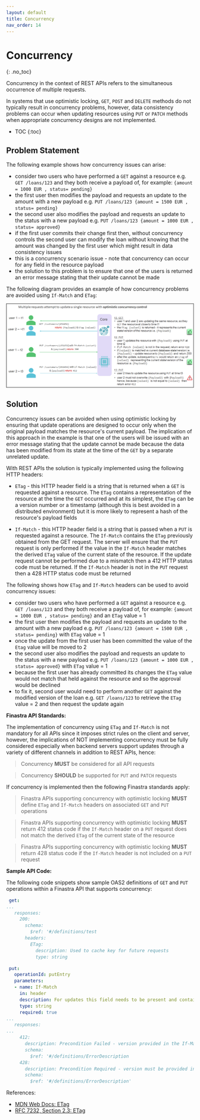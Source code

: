 ```yaml
---
layout: default
title: Concurrency
nav_order: 14
---
```


# Concurrency
{: .no_toc}

Concurrency in the context of REST APIs refers to the simultaneous occurrence of multiple requests.

In systems that use optimistic locking, `GET`, `POST` and `DELETE` methods do not typically result in concurrency problems, however, data consistency problems can occur when updating resources using `PUT` or `PATCH` methods when appropriate concurrency designs are not implemented.

- TOC
{:toc}

## Problem Statement

The following example shows how concurrency issues can arise:
* consider two users who have performed a `GET` against a resource e.g. `GET /loans/123` and they both receive a payload of, for example: `{amount = 1000 EUR , status= pending}`
* the first user then modifies the payload and requests an update to the amount with a new payload e.g. `PUT /loans/123 {amount = 1500 EUR , status= pending}`
* the second user also modifies the payload and requests an update to the status with a new payload e.g. `PUT /loans/123 {amount = 1000 EUR , status= approved}`
* if the first user commits their change first then, without concurrency controls the second user can modify the loan without knowing that the amount was changed by the first user which might result in data consistency issues
* this is a concurrency scenario issue - note that concurrency can occur for any field in the resource payload
* the solution to this problem is to ensure that one of the users is returned an error message stating that their update cannot be made

The following diagram provides an example of how concurrency problems are avoided using `If-Match` and `ETag`:

![concurrency http](images/concurrency.png)

## Solution

Concurrency issues can be avoided when using optimistic locking by ensuring that update operations are designed to occur only when the original payload matches the resource's current payload. The implication of this approach in the example is that one of the users will be issued with an error message stating that the update cannot be made because the data has been modified from its state at the time of the `GET` by a separate unrelated update.

With REST APIs the solution is typically implemented using the following HTTP headers:

* `ETag` - this HTTP header field is a string that is returned when a `GET` is requested against a resource. The `ETag` contains a representation of the resource at the time the `GET` occurred and at its simplest, the `ETag` can be a version number or a timestamp (although this is best avoided in a distributed environment) but it is more likely to represent a hash of the resource's payload fields 

* `If-Match` - this HTTP header field is a string that is passed when a `PUT` is requested against a resource. The `If-Match` contains the `ETag` previously obtained from the GET request. The server will ensure that the `PUT` request is only performed if the value in the `If-Match` header matches the derived `ETag` value of the current state of the resource. If the update request cannot be performed due to a mismatch then a 412 HTTP status code must be returned. If the `If-Match` header is not in the `PUT` request then a 428 HTTP status code must be returned 

The following shows how `ETag` and `If-Match` headers can be used to avoid concurrency issues:
* consider two users who have performed a `GET` against a resource e.g. `GET /loans/123` and they both receive a payload of, for example: `{amount = 1000 EUR , status= pending}` and an `ETag` value = 1
* the first user then modifies the payload and requests an update to the amount with a new payload e.g. `PUT /loans/123 {amount = 1500 EUR , status= pending}` with `ETag` value = 1 
* once the update from the first user has been committed the value of the `Etag` value will be moved to 2
* the second user also modifies the payload and requests an update to the status with a new payload e.g. `PUT /loans/123 {amount = 1000 EUR , status= approved}` with `ETag` value = 1 
* because the first user has already committed its changes the `ETag` value would not match that held against the resource and so the approval would be declined 
* to fix it, second user would need to perform another `GET` against the modified version of the loan e.g. `GET /loans/123` to retrieve the `ETag` value = 2 and then request the update again

**Finastra API Standards:**

The implementation of concurrency using `ETag` and `If-Match` is not mandatory for all APIs since it imposes strict rules on the client and server, however, the implications of NOT implementing concurrency must be fully considered especially when backend servers support updates through a variety of different channels in addition to REST APIs, hence:

>  Concurrency **MUST** be considered for all API requests

>  Concurrency **SHOULD** be supported for `PUT` and `PATCH` requests

If concurrency is implemented then the following Finastra standards apply:

>  Finastra APIs supporting concurrency with optimistic locking **MUST** define `ETag` and `If-Match` headers on associated `GET` and `PUT` operations 

>  Finastra APIs supporting concurrency with optimistic locking **MUST** return 412 status code if the `If-Match` header on a `PUT` request does not match the derived `ETag` of the current state of the resource

>  Finastra APIs supporting concurrency with optimistic locking **MUST** return 428 status code if the `If-Match` header is not included on a `PUT` request


**Sample API Code:**

The following code snippets show sample OAS2 definitions of `GET` and `PUT` operations within a Finastra API that supports concurrency:

```yaml
 get:
...
   responses:
     200:
       schema:
         $ref: '#/definitions/test
       headers:
         ETag:
           description: Used to cache key for future requests
           type: string
```


```yaml
 put:
   operationId: putEntry
   parameters:
   - name: If-Match
     in: header
     description: For updates this field needs to be present and contain an ETag value
     type: string
     required: true
...
   responses:
...
     412:
       description: Precondition Failed - version provided in the If-Match header is invalid
       schema:
         $ref: '#/definitions/ErrorDescription
     428:
       description: Precondition Required - version must be provided in the If-Match header
       schema:
         $ref: '#/definitions/ErrorDescription'
```

References:

* [MDN Web Docs: ETag](https://developer.mozilla.org/en-US/docs/Web/HTTP/Headers/ETag)
* [RFC 7232, Section 2.3: ETag](http://tools.ietf.org/html/7232#section-2.3)
